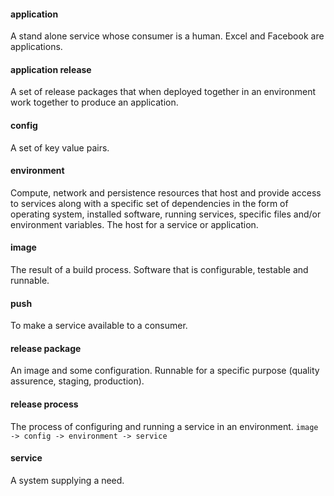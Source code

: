 #### application
A stand alone service whose consumer is a human. Excel and Facebook are applications.

#### application release
A set of release packages that when deployed together in an environment work together to produce an application.

#### config
A set of key value pairs.

#### environment
Compute, network and persistence resources that host and provide access to services along with a specific set of dependencies in the form of operating system, installed software, running services, specific files and/or environment variables. The host for a service or application.

#### image
The result of a build process. Software that is configurable, testable and runnable.

#### push
To make a service available to a consumer.

#### release package
An image and some configuration. Runnable for a specific purpose (quality assurence, staging, production).

#### release process
The process of configuring and running a service in an environment.
```image -> config -> environment -> service```

#### service
A system supplying a need.

